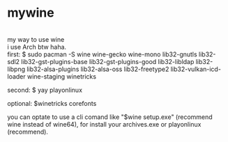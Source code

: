 # mywine
<br>
my way to use wine
<br>
i use Arch btw haha.
<br>
first: 
 $ sudo pacman -S wine wine-gecko wine-mono lib32-gnutls lib32-sdl2 lib32-gst-plugins-base lib32-gst-plugins-good lib32-libldap lib32-libpng lib32-alsa-plugins lib32-alsa-oss lib32-freetype2 lib32-vulkan-icd-loader wine-staging winetricks

second:
$ yay playonlinux

optional:
$winetricks corefonts

you can optate to use a cli comand like "$wine setup.exe" (recommend wine instead of wine64),  for install your archives.exe or playonlinux (recommend).

